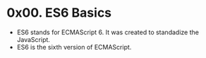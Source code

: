 # 0x00. ES6 Basics
- ES6 stands for ECMAScript 6. It was created to standadize the JavaScript.
- ES6 is the sixth version of ECMAScript.
